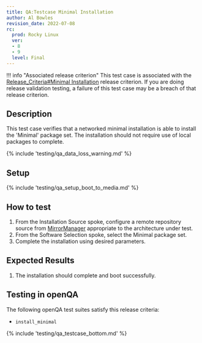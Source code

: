 ```yaml
---
title: QA:Testcase Minimal Installation
author: Al Bowles
revision_date: 2022-07-08
rc:
  prod: Rocky Linux
  ver:
  - 8
  - 9
  level: Final
---
```


!!! info "Associated release criterion"
    This test case is associated with the [Release_Criteria#Minimal Installation](9_release_criteria.md#minimal-installation) release criterion. If you are doing release validation testing, a failure of this test case may be a breach of that release criterion.

## Description
This test case verifies that a networked minimal installation is able to install the 'Minimal' package set. The installation should not require use of local packages to complete.

{% include 'testing/qa_data_loss_warning.md' %}

## Setup
{% include 'testing/qa_setup_boot_to_media.md' %}

## How to test
1. From the Installation Source spoke, configure a remote repository source from [MirrorManager](https://mirrors.rockylinux.org) appropriate to the architecture under test.
1. From the Software Selection spoke, select the Minimal package set.
1. Complete the installation using desired parameters.

## Expected Results
1. The installation should complete and boot successfully.

## Testing in openQA
The following openQA test suites satisfy this release criteria:
- `install_minimal`

{% include 'testing/qa_testcase_bottom.md' %}

